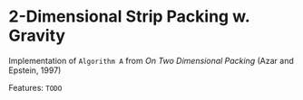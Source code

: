 # 2-Dimensional Strip Packing w. Gravity
Implementation of `Algorithm A` from *On Two Dimensional Packing* (Azar and Epstein, 1997) 

Features: `TODO`
